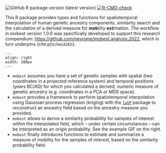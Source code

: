 ![GitHub R package
version](https://img.shields.io/github/r-package/v/nevrome/mobest) (latest version)
[![R-CMD-check](https://github.com/nevrome/mobest/actions/workflows/check-release.yaml/badge.svg)](https://github.com/nevrome/mobest/actions/workflows/check-release.yaml)

This R package provides types and functions for spatiotemporal interpolation of human genetic ancestry components, similarity search and the calculation of a derived measure for **mob**ility **est**imation. The workflow in mobest version 1.0.0 was specifically developed to support this research compendium: <https://github.com/nevrome/mobest.analysis.2022>, which in turn underpins {cite:p}`Schmid2023`.

```{figure} img/example_movie.gif
---
align: right
width: 380px
---
```

- `mobest` assumes you have a set of genetic samples with spatial (two coordinates in a projected reference system) and temporal positions (years BC/AD) for which you calculated a derived, numeric measure of genetic ancestry (e.g. coordinates in a PCA or MDS space). 
- `mobest` provides a framework to perform spatiotemporal interpolation using Gaussian process regression (kriging) with the [`laGP`](https://CRAN.R-project.org/package=laGP) package to reconstruct an ancestry field based on the ancestry measure you provided.
- `mobest` allows to derive a similarity probability for samples of interest within the interpolated field, which – under certain circumstances – can be interpreted as an origin probability. See the example GIF on the right.
- `mobest` finally introduces functions to estimate and summarize a measure of mobility for the samples of interest, based on the similarity probability field.
